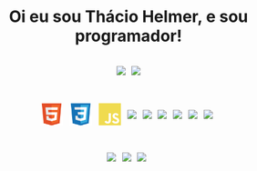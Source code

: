 <h1 align="center">Oi eu sou Thácio Helmer, e sou programador!</h1>
<br>
<div style="display: inline_block" align="center">
  <img height="150px" src="https://github-readme-stats.vercel.app/api?username=thaciohelmer&show_icons=true&theme=codeSTACKr"/>&ensp;
  <img height="150px" src="https://github-readme-stats.vercel.app/api/top-langs/?username=thaciohelmer&layout=compact&theme=codeSTACKr"/>
</div>

##

<div style="display: inline_block" align="center"><br>
 <img align="center" height="40px" src="https://raw.githubusercontent.com/devicons/devicon/master/icons/html5/html5-original.svg">&ensp;
 <img align="center" height="40px" src="https://raw.githubusercontent.com/devicons/devicon/master/icons/css3/css3-original.svg">&ensp;
 <img align="center" height="40px" src="https://raw.githubusercontent.com/devicons/devicon/master/icons/javascript/javascript-plain.svg">&ensp;
 <img align="center" height="40px" src="https://cdn.jsdelivr.net/gh/devicons/devicon/icons/jquery/jquery-original.svg" />&ensp;
 <img align="center" height="40px" src="https://cdn.jsdelivr.net/gh/devicons/devicon/icons/vuejs/vuejs-original.svg">&ensp;
 <img align="center" height="40px" src="https://cdn.jsdelivr.net/gh/devicons/devicon/icons/bootstrap/bootstrap-plain.svg" />&ensp;
 <img align="center" height="40px" src="https://cdn.jsdelivr.net/gh/devicons/devicon/icons/csharp/csharp-plain.svg" />&ensp;
 <img align="center" height="40px" src="https://cdn.jsdelivr.net/gh/devicons/devicon/icons/dot-net/dot-net-plain-wordmark.svg" />&ensp;
 <img align="center" height="40px" src="https://cdn.jsdelivr.net/gh/devicons/devicon/icons/dotnetcore/dotnetcore-original.svg" />&ensp;
</div>
  
  ##
<br>
<div align="center"> 
  <a href="https://instagram.com/thaciohelmer" target="_blank"><img src="https://img.shields.io/badge/-Instagram-%23E4405F?style=for-the-badge&logo=instagram&logoColor=white" target="_blank"></a>&ensp;
  <a href="https://www.linkedin.com/in/th%C3%A1cio-helmer-55739a221/" target="_blank"><img src="https://img.shields.io/badge/-LinkedIn-%230077B5?style=for-the-badge&logo=linkedin&logoColor=white" target="_blank"></a>&ensp;
    <a href = "mailto:thaciohelmer@hotmail.com"><img src="https://img.shields.io/badge/Microsoft_Outlook-0078D4?style=for-the-badge&logo=microsoft-outlook&logoColor=white"></a>&ensp;
</div>
